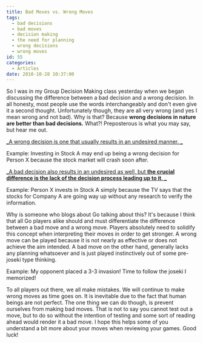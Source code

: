 ```yaml
---
title: Bad Moves vs. Wrong Moves
tags:
  - bad decisions
  - bad moves
  - decision making
  - the need for planning
  - wrong decisions
  - wrong moves
id: 55
categories:
  - Articles
date: 2010-10-28 10:37:00
---
```


So I was in my Group Decision Making class yesterday when we began discussing the difference between a bad decision and a wrong decision. In all honesty, most people use the words interchangeably and don't even give it a second thought. Unfortunately though, they are all very wrong (and yes I mean wrong and not bad). Why is that? Because **wrong decisions in nature are better than bad decisions.** What?! Preposterous is what you may say, but hear me out.

<span style="text-decoration: underline;">_A wrong decision is one that usually results in an undesired manner. _</span>

Example: Investing in Stock A may end up being a wrong decision for Person X because the stock market will crash soon after.

<span style="text-decoration: underline;">_A bad decision also results in an undesired as well, but **the crucial difference is the lack of the decision process leading up to it**. _</span>

Example: Person X invests in Stock A simply because the TV says that the stocks for Company A are going way up without any research to verify the information.

Why is someone who blogs about Go talking about this? It's because I think that all Go players alike should and must differentiate the difference between a bad move and a wrong move. Players absolutely need to solidify this concept when interpreting their moves in order to get stronger. A wrong move can be played because it is not nearly as effective or does not achieve the aim intended. A bad move on the other hand, generally lacks any planning whatsoever and is just played instinctively out of some pre-joseki type thinking.

Example: My opponent placed a 3-3 invasion! Time to follow the joseki I memorized!

To all players out there, we all make mistakes. We will continue to make wrong moves as time goes on. It is inevitable due to the fact that human beings are not perfect. The one thing we can do though, is prevent ourselves from making bad moves. That is not to say you cannot test out a move, but to do so without the intention of testing and some sort of reading ahead would render it a bad move. I hope this helps some of you understand a bit more about your moves when reviewing your games. Good luck!